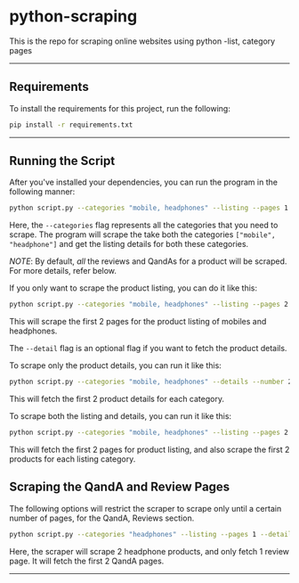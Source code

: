 # python-scraping

This is the repo for scraping online websites using python -list, category pages

**********

## Requirements

To install the requirements for this project, run the following:

```bash
pip install -r requirements.txt
```

************

## Running the Script

After you've installed your dependencies, you can run the program in the following manner:

```bash
python script.py --categories "mobile, headphones" --listing --pages 1 --detail --number 2
```

Here, the `--categories` flag represents all the categories that you need to scrape. The program will scrape the take both the categories `["mobile", "headphone"]` and get the listing details for both these categories.

*NOTE*: By default, _all_ the reviews and QandAs for a product will be scraped. For more details, refer below.

If you only want to scrape the product listing, you can do it like this:

```bash
python script.py --categories "mobile, headphones" --listing --pages 2
```

This will scrape the first 2 pages for the product listing of mobiles and headphones.

The `--detail` flag is an optional flag if you want to fetch the product details.

To scrape only the product details, you can run it like this:

```bash
python script.py --categories "mobile, headphones" --details --number 2
```

This will fetch the first 2 product details for each category.

To scrape both the listing and details, you can run it like this:

```bash
python script.py --categories "mobile, headphones" --listing --pages 2 --detail --number 2
```

This will fetch the first 2 pages for product listing, and also scrape the first 2 products for each listing category.

## Scraping the QandA and Review Pages

The following options will restrict the scraper to scrape only until a certain number of pages, for the QandA, Reviews section.

```bash
python script.py --categories "headphones" --listing --pages 1 --detail --number 2 --review_pages 1 --qanda_pages 2
```

Here, the scraper will scrape 2 headphone products, and only fetch 1 review page. It will fetch the first 2 QandA pages.

***********